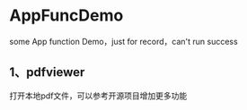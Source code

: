 # AppFuncDemo
some App function Demo，just for record，can't run success

## 1、pdfviewer
打开本地pdf文件，可以参考开源项目增加更多功能
